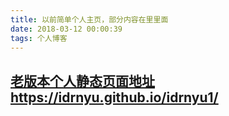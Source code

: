 ```yaml
---
title: 以前简单个人主页，部分内容在里里面
date: 2018-03-12 00:00:39
tags: 个人博客
---
```


## [老版本个人静态页面地址](https://idrnyu.github.io/idrnyu1/)   https://idrnyu.github.io/idrnyu1/